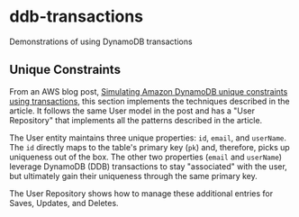 # ddb-transactions

Demonstrations of using DynamoDB transactions

## Unique Constraints

From an AWS blog post, [Simulating Amazon DynamoDB unique constraints using transactions](https://aws.amazon.com/blogs/database/simulating-amazon-dynamodb-unique-constraints-using-transactions/), this section implements the techniques described in the article. It follows the same User model in the post and has a "User Repository" that implements all the patterns described in the article.

The User entity maintains three unique properties: `id`, `email`, and `userName`. The `id` directly maps to the table's primary key (`pk`) and, therefore, picks up uniqueness out of the box. The other two properties (`email` and `userName`) leverage DynamoDB (DDB) transactions to stay "associated" with the user, but ultimately gain their uniqueness through the same primary key.

The User Repository shows how to manage these additional entries for Saves, Updates, and Deletes.
